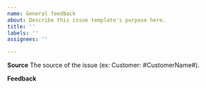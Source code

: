 ```yaml
---
name: General feedback
about: Describe this issue template's purpose here.
title: ''
labels: ''
assignees: ''

---
```


**Source**
The source of the issue (ex: Customer: #CustomerName#).

**Feedback**
